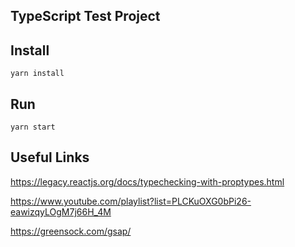 ## TypeScript Test Project

## Install

````shell
yarn install
````

## Run

````shell
yarn start
````

## Useful Links

https://legacy.reactjs.org/docs/typechecking-with-proptypes.html

https://www.youtube.com/playlist?list=PLCKuOXG0bPi26-eawizqyLOgM7j66H_4M

https://greensock.com/gsap/